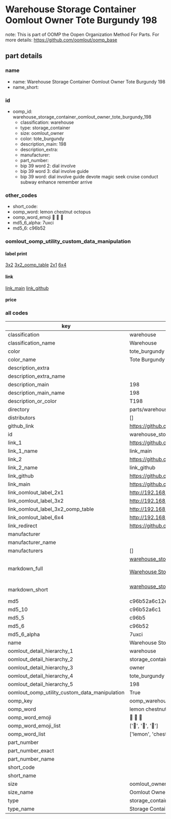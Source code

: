 # Warehouse Storage Container Oomlout Owner Tote Burgundy 198  

note: This is part of OOMP the Oopen Organization Method For Parts. For more details: https://github.com/oomlout/oomp_base

##  part details
  







### name
* name: Warehouse Storage Container Oomlout Owner Tote Burgundy 198
* name_short: 
### id
* oomp_id: warehouse_storage_container_oomlout_owner_tote_burgundy_198
  * classification: warehouse
  * type: storage_container
  * size: oomlout_owner
  * color: tote_burgundy
  * description_main: 198
  * description_extra: 
  * manufacturer: 
  * part_number: 
  * bip 39 word 2: dial involve
  * bip 39 word 3: dial involve guide
  * bip 39 word: dial involve guide devote magic seek cruise conduct subway enhance remember arrive

### other_codes
* short_code: 
* oomp_word: lemon chestnut octopus
* oomp_word_emoji :lemon: :chestnut: :octopus:
* md5_6_alpha: 7uxci
* md5_6: c96b52






### oomlout_oomp_utility_custom_data_manipulation
#### label print
[3x2](http://192.168.1.245:1112/?label=oomp%207uxci)
[3x2_oomp_table](http://192.168.1.108:1112/?label=oomp%207uxci)
[2x1](http://192.168.1.242:1112/?label=oomp%207uxci)
[6x4](http://192.168.1.55:1112/?label=oomp%207uxci)    

#### link

[link_main](https://github.com/oomlout/oomlout_oomp_version_1_messy/tree/main/parts/warehouse_storage_container_oomlout_owner_tote_burgundy_198) [link_github](https://github.com/oomlout/oomlout_oomp_version_1_messy/tree/main/parts/warehouse_storage_container_oomlout_owner_tote_burgundy_198)                             

#### price







### all codes 
| key | value |  
| --- | --- |  
| classification | warehouse |  
| classification_name | Warehouse |  
| color | tote_burgundy |  
| color_name | Tote Burgundy |  
| description_extra |  |  
| description_extra_name |  |  
| description_main | 198 |  
| description_main_name | 198 |  
| description_or_color | T198 |  
| directory | parts/warehouse_storage_container_oomlout_owner_tote_burgundy_198 |  
| distributors | [] |  
| github_link | https://github.com/oomlout/oomlout_oomp_part_src/tree/main/parts/warehouse_storage_container_oomlout_owner_tote_burgundy_198 |  
| id | warehouse_storage_container_oomlout_owner_tote_burgundy_198 |  
| link_1 | https://github.com/oomlout/oomlout_oomp_version_1_messy/tree/main/parts/warehouse_storage_container_oomlout_owner_tote_burgundy_198 |  
| link_1_name | link_main |  
| link_2 | https://github.com/oomlout/oomlout_oomp_version_1_messy/tree/main/parts/warehouse_storage_container_oomlout_owner_tote_burgundy_198 |  
| link_2_name | link_github |  
| link_github | https://github.com/oomlout/oomlout_oomp_version_1_messy/tree/main/parts/warehouse_storage_container_oomlout_owner_tote_burgundy_198 |  
| link_main | https://github.com/oomlout/oomlout_oomp_version_1_messy/tree/main/parts/warehouse_storage_container_oomlout_owner_tote_burgundy_198 |  
| link_oomlout_label_2x1 | http://192.168.1.242:1112/?label=oomp%207uxci |  
| link_oomlout_label_3x2 | http://192.168.1.245:1112/?label=oomp%207uxci |  
| link_oomlout_label_3x2_oomp_table | http://192.168.1.108:1112/?label=oomp%207uxci |  
| link_oomlout_label_6x4 | http://192.168.1.55:1112/?label=oomp%207uxci |  
| link_redirect | https://github.com/oomlout/oomlout_oomp_version_1_messy/tree/main/parts/warehouse_storage_container_oomlout_owner_tote_burgundy_198 |  
| manufacturer |  |  
| manufacturer_name |  |  
| manufacturers | [] |  
| markdown_full | [warehouse_storage_container_oomlout_owner_tote_burgundy_198](none)<br>[](none)<br>[Warehouse Storage Container Oomlout Owner Tote Burgundy 198](none)<br><br> |  
| markdown_short | [warehouse_storage_container_oomlout_owner_tote_burgundy_198](none)<br><br> |  
| md5 | c96b52a6c12ec6970c42e3cccf1d89e8 |  
| md5_10 | c96b52a6c1 |  
| md5_5 | c96b5 |  
| md5_6 | c96b52 |  
| md5_6_alpha | 7uxci |  
| name | Warehouse Storage Container Oomlout Owner Tote Burgundy 198 |  
| oomlout_detail_hierarchy_1 | warehouse |  
| oomlout_detail_hierarchy_2 | storage_container |  
| oomlout_detail_hierarchy_3 | owner |  
| oomlout_detail_hierarchy_4 | tote_burgundy |  
| oomlout_detail_hierarchy_5 | 198 |  
| oomlout_oomp_utility_custom_data_manipulation | True |  
| oomp_key | oomp_warehouse_storage_container_oomlout_owner_tote_burgundy_198 |  
| oomp_word | lemon chestnut octopus |  
| oomp_word_emoji | :lemon: :chestnut: :octopus: |  
| oomp_word_emoji_list | [':lemon:', ':chestnut:', ':octopus:'] |  
| oomp_word_list | ['lemon', 'chestnut', 'octopus'] |  
| part_number |  |  
| part_number_exact |  |  
| part_number_name |  |  
| short_code |  |  
| short_name |  |  
| size | oomlout_owner |  
| size_name | Oomlout Owner |  
| type | storage_container |  
| type_name | Storage Container |  
